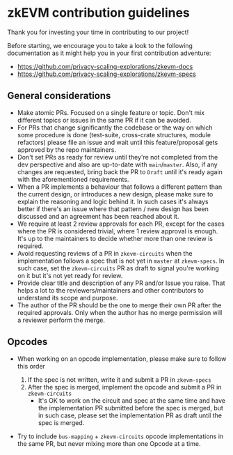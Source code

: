 # zkEVM contribution guidelines

Thank you for investing your time in contributing to our project! 

Before starting, we encourage you to take a look to the following documentation as it might help you in your first contribution adventure:
- https://github.com/privacy-scaling-explorations/zkevm-docs
- https://github.com/privacy-scaling-explorations/zkevm-specs

## General considerations
- Make atomic PRs. Focused on a single feature or topic. Don't mix different topics or issues in the same PR if it can be avoided.
- For PRs that change significantly the codebase or the way on which some procedure is done (test-suite, cross-crate structures, module refactors) please file an issue and wait until this feature/proposal gets approved by the repo maintainers.
- Don't set PRs as ready for review until they're not completed from the dev perspective and also are up-to-date with `main`/`master`. Also, if any changes are requested, bring back the PR to `Draft` until it's ready again with the aforementioned requirements.
- When a PR implements a behaviour that follows a different pattern than the current design, or introduces a new design, please make sure to explain the reasoning and logic behind it. In such cases it's always better if there's an issue where that pattern / new design has been discussed and an agreement has been reached about it.
- We require at least 2 review approvals for each PR, except for the cases where the PR is considered trivial, where 1 review approval is enough.
It's up to the maintainers to decide whether more than one review is required.
- Avoid requesting reviews of a PR in `zkevm-circuits` when the implementation follows a spec that is not yet in `master` at `zkevm-specs`.  In such case, set the `zkevm-circuits` PR as draft to signal you're working on it but it's not yet ready for review.
- Provide clear title and description of any PR and/or Issue you raise. That helps a lot to the reviewers/maintainers and other contributors to understand its scope and purpose.
- The author of the PR should be the one to merge their own PR after the required approvals.  Only when the author has no merge permission will a reviewer perform the merge.

## Opcodes

- When working on an opcode implementation, please make sure to follow this order
    1. If the spec is not written, write it and submit a PR in `zkevm-specs`
    2. After the spec is merged, implement the opcode and submit a PR in `zkevm-circuits`
        - It's OK to work on the circuit and spec at the same time and have the implementation PR submitted before the spec is merged, but in such case, please set the implementation PR as draft until the spec is merged.

- Try to include `bus-mapping` + `zkevm-circuits` opcode implementations in the same PR, but never mixing more than one Opcode at a time.
